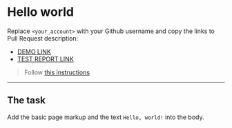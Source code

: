 # Hello world
Replace `<your_account>` with your Github username and copy the links to Pull Request description:
- [DEMO LINK](https://Shabeljka.github.io/layout_hello-world/)
- [TEST REPORT LINK](https://Shabeljka.github.io/layout_hello-world/report/html_report/)

> Follow [this instructions](https://mate-academy.github.io/layout_task-guideline/#how-to-solve-the-layout-tasks-on-github)
___

## The task 
Add the basic page markup and the text `Hello, world!` into the body.
